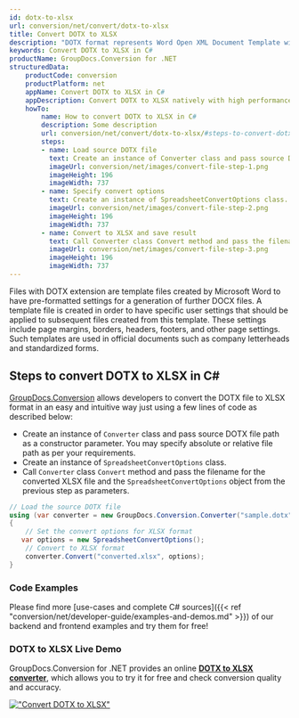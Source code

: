 ```yaml
---
id: dotx-to-xlsx
url: conversion/net/convert/dotx-to-xlsx
title: Convert DOTX to XLSX
description: "DOTX format represents Word Open XML Document Template with .dotx extension. Learn how to convert DOTX to XLSX file programmatically in C# language using GroupDocs.Conversion for .NET library."
keywords: Convert DOTX to XLSX in C#
productName: GroupDocs.Conversion for .NET
structuredData:
    productCode: conversion
    productPlatform: net
    appName: Convert DOTX to XLSX in C#
    appDescription: Convert DOTX to XLSX natively with high performance using C# language and server side GroupDocs.Conversion for .NET APIs, without the use of any software like Microsoft or Open Office.
    howTo:
        name: How to convert DOTX to XLSX in C# 
        description: Some description
        url: conversion/net/convert/dotx-to-xlsx/#steps-to-convert-dotx-to-xlsx-in-c
        steps:
        - name: Load source DOTX file 
          text: Create an instance of Converter class and pass source DOTX file path as a constructor parameter. You may specify absolute or relative file path as per your requirements. 
          imageUrl: conversion/net/images/convert-file-step-1.png
          imageHeight: 196
          imageWidth: 737
        - name: Specify convert options 
          text: Create an instance of SpreadsheetConvertOptions class.
          imageUrl: conversion/net/images/convert-file-step-2.png
          imageHeight: 196
          imageWidth: 737
        - name: Convert to XLSX and save result 
          text: Call Converter class Convert method and pass the filename for the converted HTML file and the SpreadsheetConvertOptions object from the previous step as parameters.
          imageUrl: conversion/net/images/convert-file-step-3.png
          imageHeight: 196
          imageWidth: 737
---
```


Files with DOTX extension are template files created by Microsoft Word to have pre-formatted settings for a generation of further DOCX files. A template file is created in order to have specific user settings that should be applied to subsequent files created from this template. These settings include page margins, borders, headers, footers, and other page settings. Such templates are used in official documents such as company letterheads and standardized forms.

## Steps to convert DOTX to XLSX in C#

[GroupDocs.Conversion](https://products.groupdocs.com/conversion/net) allows developers to convert the DOTX file to XLSX format in an easy and intuitive way just using a few lines of code as described below:

* Create an instance of `Converter` class and pass source DOTX file path as a constructor parameter. You may specify absolute or relative file path as per your requirements. 
* Create an instance of `SpreadsheetConvertOptions` class.
* Call `Converter` class `Convert` method and pass the filename for the converted XLSX file and the `SpreadsheetConvertOptions` object from the previous step as parameters.

```csharp
// Load the source DOTX file
using (var converter = new GroupDocs.Conversion.Converter("sample.dotx"))
{
    // Set the convert options for XLSX format
   var options = new SpreadsheetConvertOptions();
    // Convert to XLSX format
    converter.Convert("converted.xlsx", options);
}
```

### Code Examples

Please find more [use-cases and complete C# sources]({{< ref "conversion/net/developer-guide/examples-and-demos.md" >}}) of our backend and frontend examples and try them for free!

### DOTX to XLSX Live Demo

GroupDocs.Conversion for .NET provides an online [**DOTX to XLSX converter**](https://products.groupdocs.app/conversion/dotx-to-xlsx), which allows you to try it for free and check conversion quality and accuracy.

[!["Convert DOTX to XLSX"](conversion/net/images/convert-to-xlsx/convert-dotx-to-xlsx.png)](https://products.groupdocs.app/conversion/dotx-to-xlsx)
